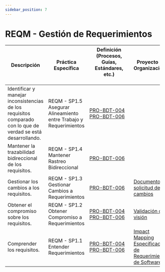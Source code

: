 ```yaml
---
sidebar_position: 7
---
```


# REQM - Gestión de Requerimientos

| Descripción                                                                                                   | Práctica Específica                                               | Definición (Procesos, Guías, Estándares, etc.) 　　　　　　　　                                                                    | Proyecto CR Organizacional                                                                                                                                                                           | Proyecto Zeitgeist                                                                                                                                                                                         | Proyecto Departamental                                                                                  |
| ------------------------------------------------------------------------------------------------------------- | ----------------------------------------------------------------- | ----------------------------------------------------------------------------------------------------------------- | ---------------------------------------------------------------------------------------------------------------------------------------------------------------------------------------------------- | ---------------------------------------------------------------------------------------------------------------------------------------------------------------------------------------------------------- | ------------------------------------------------------------------------------------------------------- |
| Identificar y manejar inconsistencias de los requisitos comparado con lo que de verdad se está desarrollando. | REQM - SP1.5 Asegurar Alineamiento entre Trabajo y Requerimientos | [PRO-BDT-004](../procesos/pro-bdt-004/pro-bdt-004.md) <br/> [PRO-BDT-006](../procesos/pro-bdt-006/pro-bdt-006.md) |                                                                                                                                                                                                      |                                                                                                                                                                                                            | [WBS DEPARTAMENTAL](https://drive.google.com/file/d/19dlRblWGMko3MZnHVwAu8GvEydhHw7jE/view?usp=sharing) |
| Mantener la trazabilidad bidireccional de los requisitos.                                                     | REQM - SP1.4 Mantener Rastreo Bidireccional                       | [PRO-BDT-006](../procesos/pro-bdt-006/pro-bdt-006.md)                                                             |                                                                                                                                                                                                      |                                                                                                                                                                                                            |                                                                                                         |
| Gestionar los cambios a los requisitos.                                                                       | REQM - SP1.3 Gestionar Cambios a Requerimientos                   | [PRO-BDT-006](../procesos/pro-bdt-006/pro-bdt-006.md)                                                             | [Documento de solicitud de cambios](https://docs.google.com/document/d/1hcUaOqzzU-aYkm2JaMZuOxFN8j4uK6sM/edit?usp=sharing&ouid=114276494331239888561&rtpof=true&sd=true)                             | [Minuta con solicitud de cambios](https://docs.google.com/document/d/1PGLgDSEp-3EZ9aWNJdfPVGLFPhf6WhWHHrlU86do5QQ/edit?usp=sharing)                                                                        |                                                                                                         |
| Obtener el compromiso sobre los requisitos.                                                                   | REQM - SP1.2 Obtener Compromiso a Requerimientos                  | [PRO-BDT-004](../procesos/pro-bdt-004/pro-bdt-004.md) <br/> [PRO-BDT-006](../procesos/pro-bdt-006/pro-bdt-006.md) | [Validación de visión](https://drive.google.com/file/d/1wecDfQLDSGAZmGeaIjgTBxAXwvj5nQnU/view?usp=sharing)                                                                                           | [Validación de visión](https://drive.google.com/file/d/1ybUscF3BkzVdzzELfLtguIYepLNxIIm2/view?usp=sharing)                                                                                                 |                                                                                                         |
| Comprender los requisitos.                                                                                    | REQM - SP1.1 Entender Requerimientos                              | [PRO-BDT-004](../procesos/pro-bdt-004/pro-bdt-004.md) <br/> [PRO-BDT-006](../procesos/pro-bdt-006/pro-bdt-006.md) | [Impact Mapping](../cr/impact-mapping-cr.md) <br /> [Especificación de Requerimientos de Software](https://docs.google.com/document/d/1hI8OAU9Ew45tZoit4cKFguI77ariTvotBL8Udo071mU/edit?usp=sharing) | [Impact Mapping](../zeitgeist/imapactMappingZG.md) <br /> [Especificación de Requerimientos de Software](https://docs.google.com/document/d/1j7CtRqzuAebw2_GAww44feldwdizBmAH_09C2hNYo3M/edit?usp=sharing) |                                                                                                         |
